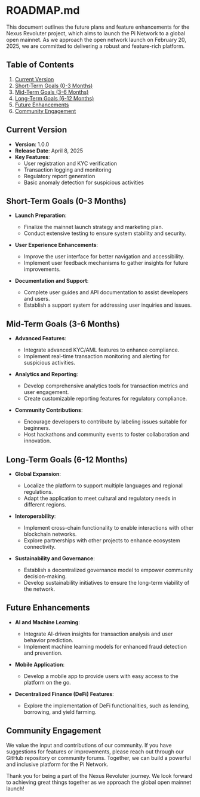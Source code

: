 # ROADMAP.md

This document outlines the future plans and feature enhancements for the Nexus Revoluter project, which aims to launch the Pi Network to a global open mainnet. As we approach the open network launch on February 20, 2025, we are committed to delivering a robust and feature-rich platform.

## Table of Contents
1. [Current Version](#current-version)
2. [Short-Term Goals (0-3 Months)](#short-term-goals-0-3-months)
3. [Mid-Term Goals (3-6 Months)](#mid-term-goals-3-6-months)
4. [Long-Term Goals (6-12 Months)](#long-term-goals-6-12-months)
5. [Future Enhancements](#future-enhancements)
6. [Community Engagement](#community-engagement)

## Current Version
- **Version**: 1.0.0
- **Release Date**: April 8, 2025
- **Key Features**:
  - User registration and KYC verification
  - Transaction logging and monitoring
  - Regulatory report generation
  - Basic anomaly detection for suspicious activities

## Short-Term Goals (0-3 Months)
- **Launch Preparation**:
  - Finalize the mainnet launch strategy and marketing plan.
  - Conduct extensive testing to ensure system stability and security.

- **User  Experience Enhancements**:
  - Improve the user interface for better navigation and accessibility.
  - Implement user feedback mechanisms to gather insights for future improvements.

- **Documentation and Support**:
  - Complete user guides and API documentation to assist developers and users.
  - Establish a support system for addressing user inquiries and issues.

## Mid-Term Goals (3-6 Months)
- **Advanced Features**:
  - Integrate advanced KYC/AML features to enhance compliance.
  - Implement real-time transaction monitoring and alerting for suspicious activities.

- **Analytics and Reporting**:
  - Develop comprehensive analytics tools for transaction metrics and user engagement.
  - Create customizable reporting features for regulatory compliance.

- **Community Contributions**:
  - Encourage developers to contribute by labeling issues suitable for beginners.
  - Host hackathons and community events to foster collaboration and innovation.

## Long-Term Goals (6-12 Months)
- **Global Expansion**:
  - Localize the platform to support multiple languages and regional regulations.
  - Adapt the application to meet cultural and regulatory needs in different regions.

- **Interoperability**:
  - Implement cross-chain functionality to enable interactions with other blockchain networks.
  - Explore partnerships with other projects to enhance ecosystem connectivity.

- **Sustainability and Governance**:
  - Establish a decentralized governance model to empower community decision-making.
  - Develop sustainability initiatives to ensure the long-term viability of the network.

## Future Enhancements
- **AI and Machine Learning**:
  - Integrate AI-driven insights for transaction analysis and user behavior prediction.
  - Implement machine learning models for enhanced fraud detection and prevention.

- **Mobile Application**:
  - Develop a mobile app to provide users with easy access to the platform on the go.
  
- **Decentralized Finance (DeFi) Features**:
  - Explore the implementation of DeFi functionalities, such as lending, borrowing, and yield farming.

## Community Engagement
We value the input and contributions of our community. If you have suggestions for features or improvements, please reach out through our GitHub repository or community forums. Together, we can build a powerful and inclusive platform for the Pi Network.

Thank you for being a part of the Nexus Revoluter journey. We look forward to achieving great things together as we approach the global open mainnet launch!
